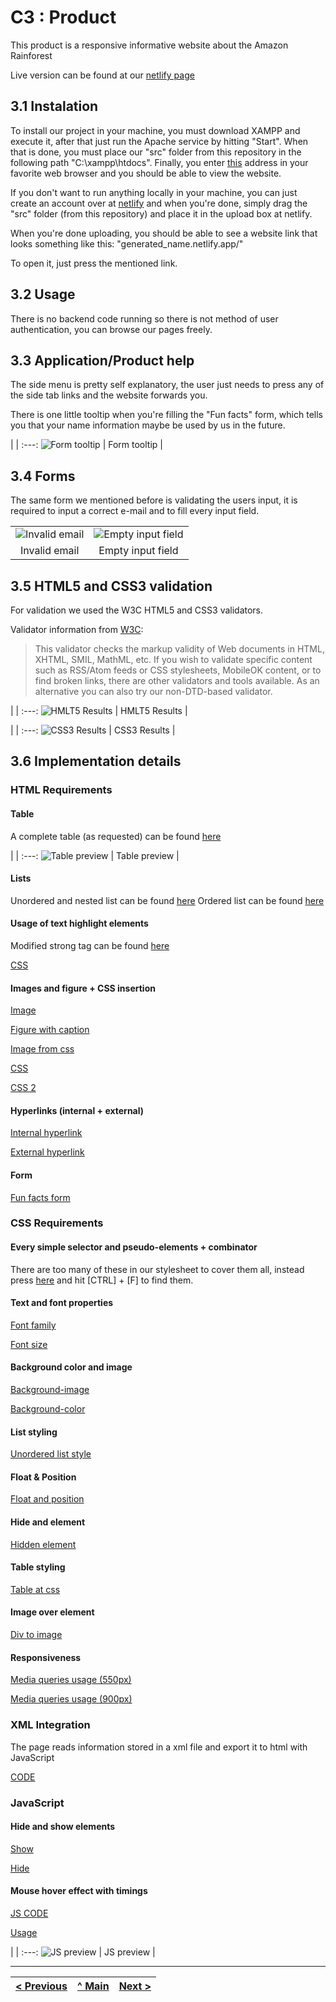 # C3 : Product

This product is a responsive informative website about the Amazon Rainforest

Live version can be found at our [netlify page](https://tiwm2021-ti-g04.netlify.app/)

## 3.1 Instalation

To install our project in your machine, you must download XAMPP and execute it, after that just run the Apache service by hitting "Start".
When that is done, you must place our "src" folder from this repository in the following path "C:\xampp\htdocs".
Finally, you enter [this](http://localhost/src/) address in your favorite web browser and you should be able to view the website.

If you don't want to run anything locally in your machine, you can just create an account over at [netlify](www.netlify.com) and when you're done, simply drag the "src" folder (from this repository) and place it in the upload box at netlify.

When you're done uploading, you should be able to see a website link that looks something like this: "generated_name.netlify.app/"

To open it, just press the mentioned link.

## 3.2 Usage

There is no backend code running so there is not method of user authentication, you can browse our pages freely.

## 3.3 Application/Product help

The side menu is pretty self explanatory, the user just needs to press any of the side tab links and the website forwards you.

There is one little tooltip when you're filling the "Fun facts" form, which tells you that your name information maybe be used by us in the future.

| |
:---:
![Form tooltip](images/form_tooltip.png) |
Form tooltip |

## 3.4 Forms

The same form we mentioned before is validating the users input, it is required to input a correct e-mail and to fill every input field.

| | |
:---: | :---:
![Invalid email](images/not_an_email.png) | ![Empty input field](images/no_facts_no_fun.png)
Invalid email |  Empty input field


## 3.5 HTML5 and CSS3 validation

For validation we used the W3C HTML5 and CSS3 validators.

Validator information from [W3C](https://validator.w3.org/): 
> This validator checks the markup validity of Web documents in HTML, XHTML, SMIL, MathML, etc. If you wish to validate specific content such as RSS/Atom feeds or CSS stylesheets, MobileOK content, or to find broken links, there are other validators and tools available. As an alternative you can also try our non-DTD-based validator.

| |
:---:
![HMLT5 Results](images/html5_results.png) |
HMLT5 Results |

| |
:---:
![CSS3 Results](images/css3_results.png) |
CSS3 Results |

## 3.6 Implementation details

### HTML Requirements

#### Table

A complete table (as requested) can be found [here](https://github.com/TI-04/-tiwm2021-ti-g04/blob/main/src/biocenose.html#L54)

| |
:---:
![Table preview](images/flora_table.png) |
Table preview |

#### Lists

Unordered and nested list can be found [here](https://github.com/TI-04/-tiwm2021-ti-g04/blob/main/src/index.html#L79)
Ordered list can be found [here](https://github.com/TI-04/-tiwm2021-ti-g04/blob/main/src/curiosidades.html#L46)

#### Usage of text highlight elements

Modified strong tag can be found [here](https://github.com/TI-04/-tiwm2021-ti-g04/blob/main/src/biocenose.html#L42)

[CSS](https://github.com/TI-04/-tiwm2021-ti-g04/blob/main/src/style.css#L83)

#### Images and figure + CSS insertion

[Image](https://github.com/TI-04/-tiwm2021-ti-g04/blob/main/src/historia.html#L82)

[Figure with caption](https://github.com/TI-04/-tiwm2021-ti-g04/blob/main/src/historia.html#L37)

[Image from css](https://github.com/TI-04/-tiwm2021-ti-g04/blob/main/src/curiosidades.html#L75)

[CSS](https://github.com/TI-04/-tiwm2021-ti-g04/blob/main/src/style.css#L649)

[CSS 2](https://github.com/TI-04/-tiwm2021-ti-g04/blob/main/src/style.css#L12)

#### Hyperlinks (internal + external)

[Internal hyperlink](https://github.com/TI-04/-tiwm2021-ti-g04/blob/main/src/index.html#L16)

[External hyperlink](https://github.com/TI-04/-tiwm2021-ti-g04/blob/main/src/index.html#L29)

#### Form

[Fun facts form](https://github.com/TI-04/-tiwm2021-ti-g04/blob/main/src/curiosidades.html#L90)

### CSS Requirements

#### Every simple selector and pseudo-elements + combinator

There are too many of these in our stylesheet to cover them all, instead press [here](https://github.com/TI-04/-tiwm2021-ti-g04/blob/main/src/style.css) and hit [CTRL] + [F] to find them.

#### Text and font properties

[Font family](https://github.com/TI-04/-tiwm2021-ti-g04/blob/main/src/style.css#L2)

[Font size](https://github.com/TI-04/-tiwm2021-ti-g04/blob/main/src/style.css#L6)

#### Background color and image

[Background-image](https://github.com/TI-04/-tiwm2021-ti-g04/blob/main/src/style.css#L12)

[Background-color](https://github.com/TI-04/-tiwm2021-ti-g04/blob/main/src/style.css#L15)

#### List styling

[Unordered list style](https://github.com/TI-04/-tiwm2021-ti-g04/blob/main/src/style.css#L226)

#### Float & Position

[Float and position](https://github.com/TI-04/-tiwm2021-ti-g04/blob/main/src/style.css#L260)

#### Hide and element

[Hidden element](https://github.com/TI-04/-tiwm2021-ti-g04/blob/main/src/style.css#L516)

#### Table styling

[Table at css](https://github.com/TI-04/-tiwm2021-ti-g04/blob/main/src/style.css#L472)

#### Image over element

[Div to image](https://github.com/TI-04/-tiwm2021-ti-g04/blob/main/src/style.css#L649)

#### Responsiveness

[Media queries usage (550px)](https://github.com/TI-04/-tiwm2021-ti-g04/blob/main/src/style.css#L449)

[Media queries usage (900px)](https://github.com/TI-04/-tiwm2021-ti-g04/blob/main/src/style.css#L525)


### XML Integration

The page reads information stored in a xml file and export it to html with JavaScript

[CODE](https://github.com/TI-04/-tiwm2021-ti-g04/blob/main/src/biocenose.html#L132)

### JavaScript

#### Hide and show elements

[Show](https://github.com/TI-04/-tiwm2021-ti-g04/blob/main/src/javascript.js#L11)

[Hide](https://github.com/TI-04/-tiwm2021-ti-g04/blob/main/src/javascript.js#L17)

#### Mouse hover effect with timings

[JS CODE](https://github.com/TI-04/-tiwm2021-ti-g04/blob/main/src/javascript.js#L32)

[Usage](https://github.com/TI-04/-tiwm2021-ti-g04/blob/75100d2d283e0797eaf8c9bba6c2ae45c5dd90e1/src/curiosidades.html#L28)

| |
:---:
![JS preview](images/js_preview.gif) |
JS preview |



---
[< Previous](c2.md) | [^ Main](../../../) | [Next >](c4.md)
:--- | :---: | ---: 
